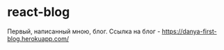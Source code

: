 # react-blog
Первый, написанный мною, блог.
Ссылка на блог - https://danya-first-blog.herokuapp.com/
